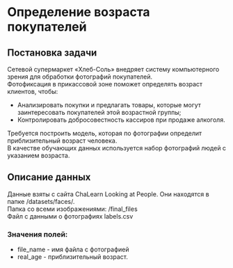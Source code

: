 <h1>Определение возраста покупателей</h1>
<h2>Постановка задачи</h2>
Сетевой супермаркет «Хлеб-Соль» внедряет систему компьютерного зрения для обработки фотографий покупателей.<br />
Фотофиксация в прикассовой зоне поможет определять возраст клиентов, чтобы:
<ul>
<li>Анализировать покупки и предлагать товары, которые могут заинтересовать покупателей этой возрастной группы;
<li>Контролировать добросовестность кассиров при продаже алкоголя.
</ul>
Требуется построить модель, которая по фотографии определит приблизительный возраст человека.<br />
В качестве обучающих данных используется набор фотографий людей с указанием возраста.<br />
<h2>Описание данных</h2>
Данные взяты с сайта ChaLearn Looking at People. Они находятся в папке /datasets/faces/.<br />
Папка со всеми изображениями: /final_files<br />
Файл с данными о фотографиях labels.csv <br />
<h3>Значения полей:</h3>
<ul>
<li>file_name - имя файла с фотографией
<li>real_age - приблизительный возраст.
</ul>
